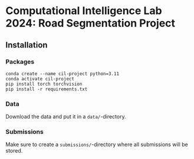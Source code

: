 # Computational Intelligence Lab 2024: Road Segmentation Project

## Installation

### Packages

```
conda create --name cil-project python=3.11
conda activate cil-project
pip install torch torchvision
pip install -r requirements.txt
```

### Data

Download the data and put it in a `data/`-directory.

### Submissions

Make sure to create a `submissions/`-directory where all submissions will be stored.
